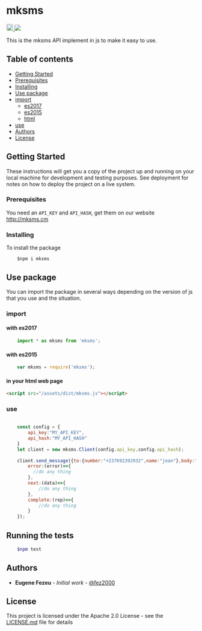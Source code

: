 # mksms
<p align="left">
  <a href="https://www.npmjs.com/package/mksms">
    <img src="https://img.shields.io/npm/v/mksms.svg" alt="npm version" height="18">
  </a>
  <a href="https://github.com/mksms/mksms-javascript/blob/master/LICENSE.md">
    <img src="https://img.shields.io/github/license/mksms/mksms-javascript.svg">
  </a>
</p>
This is the mksms API implement in js to make it easy to use.

## Table of contents
* [Getting Started](#getting-started)
* [Prerequisites](#prerequisites)
* [Installing](#installing)
* [Use package](#use-package)
* [import](#import)
    * [es2017](#with-es2017)
    * [es2015](#with-es2015)
    * [html](#in-your-html-web-page)
* [use](#use)
* [Authors](#authors)
* [License](#license)

## Getting Started
These instructions will get you a copy of the project up and running on your local machine for development and testing purposes. See deployment for notes on how to deploy the project on a live system.

### Prerequisites
You need an `API_KEY` and `API_HASH`, get them on our website http://mksms.cm

### Installing
To install the package 
```shell
    $npm i mksms
```
 
## Use package
You can import the package in several ways depending on the version of js that you use and the situation. 
### import
#### with es2017
```javascript
    import * as mksms from 'mksms';
```
#### with es2015
```javascript
    var mksms = require('mksms');
```
#### in your html web page 
```html
<script src="/assets/dist/mksms.js"></script>
```
### use
```javascript
    
    const config = {
        api_key:"MY_API_KEY",
        api_hash:"MY_API_HASH"
    }
    let client = new mksms.Client(config.api_key,config.api_hash);
   
    client.send_message({to:{number:"+237692392932",name:"jean"},body:"hello"}).subscribe({
        error:(error)=>{
          //do any thing
        },
        next:(data)=>{
            //do any thing 
        },
        complete:(rep)=>{
            //do any thing
        }
    }); 
```
## Running the tests
```sh
    $npm test
```
## Authors
* **Eugene Fezeu** - *Initial work* - [@fez2000](https://github.com/fez2000)

## License

This project is licensed under the Apache 2.0 License - see the [LICENSE.md](LICENSE.md) file for details

